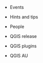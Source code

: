 <!-- This is a list of tags used in the website. Please add to it if you use a new one. -->
<!-- Note the use of case - it will create a new one if you don't use the exact syntax -->

- Events

- Hints and tips

- People

- QGIS release
- QGIS plugins

- QGIS AU